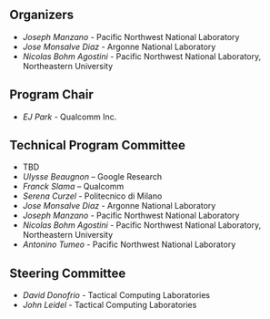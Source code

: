 ## Organizers

* *Joseph Manzano* - Pacific Northwest National Laboratory
* *Jose Monsalve Diaz* - Argonne National Laboratory
* *Nicolas Bohm Agostini* - Pacific Northwest National Laboratory, Northeastern University

## Program Chair

* *EJ Park* - Qualcomm Inc.
<!-- Academic/MLIR -->

## Technical Program Committee

<!-- * *Kristian Rietveld* - Leiden University -->
* TBD
* *Ulysse Beaugnon* – Google Research
* *Franck Slama* – Qualcomm
* *Serena Curzel* - Politecnico di Milano
* *Jose Monsalve Diaz* - Argonne National Laboratory
* *Joseph Manzano* - Pacific Northwest National Laboratory
* *Nicolas Bohm Agostini* - Pacific Northwest National Laboratory, Northeastern University
* *Antonino Tumeo* - Pacific Northwest National Laboratory

## Steering Committee

* *David Donofrio* - Tactical Computing Laboratories
* *John Leidel* - Tactical Computing Laboratories
